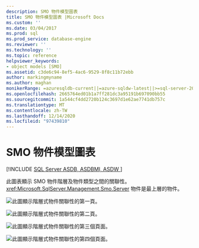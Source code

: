 ```yaml
---
description: SMO 物件模型圖表
title: SMO 物件模型圖表 |Microsoft Docs
ms.custom: ''
ms.date: 03/04/2017
ms.prod: sql
ms.prod_service: database-engine
ms.reviewer: ''
ms.technology: ''
ms.topic: reference
helpviewer_keywords:
- object models [SMO]
ms.assetid: c3de6c94-8ef5-4ac6-9529-8f8c11b72ebb
author: markingmyname
ms.author: maghan
monikerRange: =azuresqldb-current||=azure-sqldw-latest||>=sql-server-2016||>=sql-server-linux-2017||=azuresqldb-mi-current
ms.openlocfilehash: 2665764ed01b1a7ff281dc3a95191b697090bb55
ms.sourcegitcommit: 1a544cf4dd2720b124c3697d1e62ae7741db757c
ms.translationtype: MT
ms.contentlocale: zh-TW
ms.lasthandoff: 12/14/2020
ms.locfileid: "97439810"
---
```

# <a name="smo-object-model-diagram"></a>SMO 物件模型圖表
[!INCLUDE [SQL Server ASDB, ASDBMI, ASDW ](../../includes/applies-to-version/sql-asdb-asdbmi-asa.md)]

  此圖表顯示 SMO 物件階層及物件類型之間的關聯性。 <xref:Microsoft.SqlServer.Management.Smo.Server> 物件是最上層的物件。  
  
 ![此圖顯示階層式物件關聯性的第一頁。](../../relational-databases/server-management-objects-smo/media/object-diagram.gif "顯示階層式關聯性的圖表")  
  
 ![此圖顯示階層式物件關聯性的第二頁。](../../relational-databases/server-management-objects-smo/media/object-diagram-02.gif "物件模型，顯示階層的樹狀檢視")  
  
 ![此圖顯示階層式物件關聯性的第三個頁面。](../../relational-databases/server-management-objects-smo/media/object-diagram-03.gif "物件模型，顯示階層的樹狀檢視")  
  
 ![此圖顯示階層式物件關聯性的第四個頁面。](../../relational-databases/server-management-objects-smo/media/object-diagram-04.gif "物件模型，顯示階層的樹狀檢視")  
  
  
